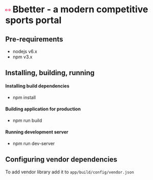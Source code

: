 # ![Logo](https://github.com/digitalshop24/bbetter_frontend/blob/master/public/favicon.ico) Bbetter - a modern competitive sports portal

## Pre-requirements
- nodejs v6.x
- npm v3.x

## Installing, building, running

#### Installing build dependencies
- npm install

#### Building application for production
- npm run build

#### Running development server
- npm run dev-server

## Configuring vendor dependencies
To add vendor library add it to `app/build/config/vendor.json`
